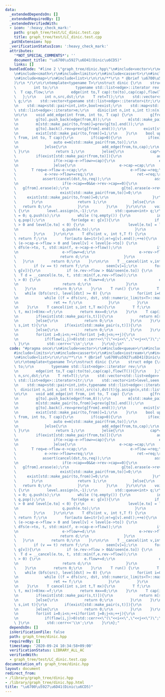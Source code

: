 ```yaml
---
data:
  _extendedDependsOn: []
  _extendedRequiredBy: []
  _extendedVerifiedWith:
  - icon: ':heavy_check_mark:'
    path: graph_tree/test/LC_dinic.test.cpp
    title: graph_tree/test/LC_dinic.test.cpp
  _pathExtension: hpp
  _verificationStatusIcon: ':heavy_check_mark:'
  attributes:
    '*NOT_SPECIAL_COMMENTS*': ''
    document_title: "\u6700\u5927\u6D41(Dinic\u6CD5)"
    links: []
  bundledCode: "#line 2 \"graph_tree/dinic.hpp\"\n#include<vector>\r\n#include<queue>\r\
    \n#include<cmath>\r\n#include<limits>\r\n#include<cassert>\r\n#include<iostream>\r\
    \n#include<map>\r\n#include<list>\r\n\r\n/**\r\n * @brief \u6700\u5927\u6D41(Dinic\u6CD5\
    )\r\n */\r\n\r\ntemplate<typename T>\r\nstruct dinic {\r\n    struct edge {\r\n\
    \        int to;\r\n        typename std::list<edge>::iterator rev;\r\n      \
    \  T cap,flow;\r\n        edge(int to,T cap):to(to),cap(cap),flow(T()){}\r\n \
    \   };\r\n    int n,src,dst;\r\n    T ret=T();\r\n    std::vector<std::list<edge>>\
    \ g;\r\n    std::vector<typename std::list<edge>::iterator>itr;\r\n    std::vector<int>level,seen;\r\
    \n    std::map<std::pair<int,int>,bool>exist;\r\n    std::map<std::pair<int,int>,typename\
    \ std::list<edge>::iterator>m;\r\n    dinic(int n,int s,int t):n(n),src(s),dst(t){g.assign(n,std::list<edge>());itr.resize(n);}\r\
    \n\r\n    void add_edge(int from, int to, T cap) {\r\n        g[from].push_back(edge(to,cap));\r\
    \n        g[to].push_back(edge(from,0));\r\n        m[std::make_pair(from,to)]=prev(g[from].end());\r\
    \n        m[std::make_pair(to,from)]=prev(g[to].end());\r\n        g[from].back().rev=prev(g[to].end());\r\
    \n        g[to].back().rev=prev(g[from].end());\r\n        exist[std::make_pair(from,to)]=1;\r\
    \n        exist[std::make_pair(to,from)]=1;\r\n    }\r\n    bool update_edge(int\
    \ from, int to, T cap){\r\n        if(cap>0){\r\n            if(exist[std::make_pair(from,to)]){\r\
    \n                auto e=m[std::make_pair(from,to)];\r\n                e->cap+=cap;\r\
    \n            }else{\r\n                add_edge(from,to,cap);\r\n           \
    \ }\r\n            return 1;\r\n        }else{\r\n            cap*=-1;\r\n   \
    \         if(exist[std::make_pair(from,to)]){\r\n                auto e=m[std::make_pair(from,to)];\r\
    \n                if(e->cap-e->flow>=cap){\r\n                    e->cap-=cap;\r\
    \n                }else{\r\n                    e->cap-=cap;\r\n             \
    \       T req=e->flow-e->cap;\r\n                    e->flow-=req;\r\n       \
    \             e->rev->flow+=req;\r\n                    ret-=req;\r\n        \
    \            assert(cancel(dst,to,req));\r\n                    assert(cancel(from,src,req));\r\
    \n                    if(e->cap==0&&e->rev->cap==0){\r\n                     \
    \   g[from].erase(e);\r\n                        g[to].erase(e->rev);\r\n    \
    \                    exist[std::make_pair(from,to)]=0;\r\n                   \
    \     exist[std::make_pair(to,from)]=0;\r\n                    }\r\n         \
    \       }\r\n                return 1;\r\n            }else{\r\n             \
    \   return 0;\r\n            }\r\n        }\r\n    }\r\n\r\n    void bfs(int s)\
    \ {\r\n        level.assign(n,-1);\r\n        std::queue<int> q;\r\n        level[s]\
    \ = 0; q.push(s);\r\n        while (!q.empty()) {\r\n            int v = q.front();\
    \ q.pop();\r\n            for(edge e: g[v]){\r\n                if (e.cap-e.flow\
    \ > 0 and level[e.to] < 0) {\r\n                    level[e.to] = level[v] + 1;\r\
    \n                    q.push(e.to);\r\n                }\r\n            }\r\n\
    \        }\r\n    }\r\n\r\n    T dfs(int v, int t,T f) {\r\n        if (v == t)\
    \ return f;\r\n        for(auto &e=itr[v];e!=g[v].end();++e){\r\n            if\
    \ (e->cap-e->flow > 0 and level[v] < level[e->to]) {\r\n                T d =\
    \ dfs(e->to, t, std::min(f, e->cap-e->flow));\r\n                if (d > 0) {\r\
    \n                    e->flow+=d;\r\n                    e->rev->flow -= d;\r\n\
    \                    return d;\r\n                }\r\n            }\r\n     \
    \   }\r\n        return 0;\r\n    }\r\n\r\n    T __cancel(int v,int t,T f){\r\n\
    \        if (v == t) return f;\r\n        seen[v]=1;\r\n        for (edge& e:\
    \ g[v]){\r\n            if (e.rev->flow > 0&&!seen[e.to]) {\r\n              \
    \  T d = __cancel(e.to, t, std::min(f,e.rev->flow));\r\n                if (d\
    \ > 0) {\r\n                    e.flow+=d;\r\n                    e.rev->flow-=d;\r\
    \n                    return d;\r\n                }\r\n            }\r\n    \
    \    }\r\n        return 0;\r\n    }\r\n    T run() {\r\n        T f;\r\n    \
    \    while (bfs(src), level[dst] >= 0) {\r\n            for(int i=0;i<n;++i)itr[i]=g[i].begin();\r\
    \n            while ((f = dfs(src, dst, std::numeric_limits<T>::max())) > 0) {\r\
    \n                ret += f;\r\n            }\r\n        }\r\n        return ret;\r\
    \n    }\r\n    T cancel(int s,int t,T mx){\r\n        T f;\r\n        while(seen.assign(n,0),seen[s]=1,(f=__cancel(s,\
    \ t, mx))>0)mx-=f;\r\n        return mx==0;\r\n    }\r\n    T cap(int s,int t){\r\
    \n        if(exist[std::make_pair(s,t)]){\r\n            return m[std::make_pair(s,t)]->cap;\r\
    \n        }else{\r\n            return 0;\r\n        }\r\n    }\r\n    T flow(int\
    \ s,int t){\r\n        if(exist[std::make_pair(s,t)]){\r\n            return m[std::make_pair(s,t)]->flow;\r\
    \n        }else{\r\n            return 0;\r\n        }\r\n    }\r\n    void debug(){\r\
    \n        for(int i=0;i<n;++i)for(int j=0;j<n;++j){\r\n            if(i==j)continue;\r\
    \n            if(flow(i,j)>0)std::cerr<<\"(\"<<i<<\",\"<<j<<\")\";\r\n       \
    \ }\r\n        std::cerr<<'\\n';\r\n    }\r\n};\n"
  code: "#pragma once\r\n#include<vector>\r\n#include<queue>\r\n#include<cmath>\r\n\
    #include<limits>\r\n#include<cassert>\r\n#include<iostream>\r\n#include<map>\r\
    \n#include<list>\r\n\r\n/**\r\n * @brief \u6700\u5927\u6D41(Dinic\u6CD5)\r\n */\r\
    \n\r\ntemplate<typename T>\r\nstruct dinic {\r\n    struct edge {\r\n        int\
    \ to;\r\n        typename std::list<edge>::iterator rev;\r\n        T cap,flow;\r\
    \n        edge(int to,T cap):to(to),cap(cap),flow(T()){}\r\n    };\r\n    int\
    \ n,src,dst;\r\n    T ret=T();\r\n    std::vector<std::list<edge>> g;\r\n    std::vector<typename\
    \ std::list<edge>::iterator>itr;\r\n    std::vector<int>level,seen;\r\n    std::map<std::pair<int,int>,bool>exist;\r\
    \n    std::map<std::pair<int,int>,typename std::list<edge>::iterator>m;\r\n  \
    \  dinic(int n,int s,int t):n(n),src(s),dst(t){g.assign(n,std::list<edge>());itr.resize(n);}\r\
    \n\r\n    void add_edge(int from, int to, T cap) {\r\n        g[from].push_back(edge(to,cap));\r\
    \n        g[to].push_back(edge(from,0));\r\n        m[std::make_pair(from,to)]=prev(g[from].end());\r\
    \n        m[std::make_pair(to,from)]=prev(g[to].end());\r\n        g[from].back().rev=prev(g[to].end());\r\
    \n        g[to].back().rev=prev(g[from].end());\r\n        exist[std::make_pair(from,to)]=1;\r\
    \n        exist[std::make_pair(to,from)]=1;\r\n    }\r\n    bool update_edge(int\
    \ from, int to, T cap){\r\n        if(cap>0){\r\n            if(exist[std::make_pair(from,to)]){\r\
    \n                auto e=m[std::make_pair(from,to)];\r\n                e->cap+=cap;\r\
    \n            }else{\r\n                add_edge(from,to,cap);\r\n           \
    \ }\r\n            return 1;\r\n        }else{\r\n            cap*=-1;\r\n   \
    \         if(exist[std::make_pair(from,to)]){\r\n                auto e=m[std::make_pair(from,to)];\r\
    \n                if(e->cap-e->flow>=cap){\r\n                    e->cap-=cap;\r\
    \n                }else{\r\n                    e->cap-=cap;\r\n             \
    \       T req=e->flow-e->cap;\r\n                    e->flow-=req;\r\n       \
    \             e->rev->flow+=req;\r\n                    ret-=req;\r\n        \
    \            assert(cancel(dst,to,req));\r\n                    assert(cancel(from,src,req));\r\
    \n                    if(e->cap==0&&e->rev->cap==0){\r\n                     \
    \   g[from].erase(e);\r\n                        g[to].erase(e->rev);\r\n    \
    \                    exist[std::make_pair(from,to)]=0;\r\n                   \
    \     exist[std::make_pair(to,from)]=0;\r\n                    }\r\n         \
    \       }\r\n                return 1;\r\n            }else{\r\n             \
    \   return 0;\r\n            }\r\n        }\r\n    }\r\n\r\n    void bfs(int s)\
    \ {\r\n        level.assign(n,-1);\r\n        std::queue<int> q;\r\n        level[s]\
    \ = 0; q.push(s);\r\n        while (!q.empty()) {\r\n            int v = q.front();\
    \ q.pop();\r\n            for(edge e: g[v]){\r\n                if (e.cap-e.flow\
    \ > 0 and level[e.to] < 0) {\r\n                    level[e.to] = level[v] + 1;\r\
    \n                    q.push(e.to);\r\n                }\r\n            }\r\n\
    \        }\r\n    }\r\n\r\n    T dfs(int v, int t,T f) {\r\n        if (v == t)\
    \ return f;\r\n        for(auto &e=itr[v];e!=g[v].end();++e){\r\n            if\
    \ (e->cap-e->flow > 0 and level[v] < level[e->to]) {\r\n                T d =\
    \ dfs(e->to, t, std::min(f, e->cap-e->flow));\r\n                if (d > 0) {\r\
    \n                    e->flow+=d;\r\n                    e->rev->flow -= d;\r\n\
    \                    return d;\r\n                }\r\n            }\r\n     \
    \   }\r\n        return 0;\r\n    }\r\n\r\n    T __cancel(int v,int t,T f){\r\n\
    \        if (v == t) return f;\r\n        seen[v]=1;\r\n        for (edge& e:\
    \ g[v]){\r\n            if (e.rev->flow > 0&&!seen[e.to]) {\r\n              \
    \  T d = __cancel(e.to, t, std::min(f,e.rev->flow));\r\n                if (d\
    \ > 0) {\r\n                    e.flow+=d;\r\n                    e.rev->flow-=d;\r\
    \n                    return d;\r\n                }\r\n            }\r\n    \
    \    }\r\n        return 0;\r\n    }\r\n    T run() {\r\n        T f;\r\n    \
    \    while (bfs(src), level[dst] >= 0) {\r\n            for(int i=0;i<n;++i)itr[i]=g[i].begin();\r\
    \n            while ((f = dfs(src, dst, std::numeric_limits<T>::max())) > 0) {\r\
    \n                ret += f;\r\n            }\r\n        }\r\n        return ret;\r\
    \n    }\r\n    T cancel(int s,int t,T mx){\r\n        T f;\r\n        while(seen.assign(n,0),seen[s]=1,(f=__cancel(s,\
    \ t, mx))>0)mx-=f;\r\n        return mx==0;\r\n    }\r\n    T cap(int s,int t){\r\
    \n        if(exist[std::make_pair(s,t)]){\r\n            return m[std::make_pair(s,t)]->cap;\r\
    \n        }else{\r\n            return 0;\r\n        }\r\n    }\r\n    T flow(int\
    \ s,int t){\r\n        if(exist[std::make_pair(s,t)]){\r\n            return m[std::make_pair(s,t)]->flow;\r\
    \n        }else{\r\n            return 0;\r\n        }\r\n    }\r\n    void debug(){\r\
    \n        for(int i=0;i<n;++i)for(int j=0;j<n;++j){\r\n            if(i==j)continue;\r\
    \n            if(flow(i,j)>0)std::cerr<<\"(\"<<i<<\",\"<<j<<\")\";\r\n       \
    \ }\r\n        std::cerr<<'\\n';\r\n    }\r\n};"
  dependsOn: []
  isVerificationFile: false
  path: graph_tree/dinic.hpp
  requiredBy: []
  timestamp: '2020-09-24 10:34:58+09:00'
  verificationStatus: LIBRARY_ALL_AC
  verifiedWith:
  - graph_tree/test/LC_dinic.test.cpp
documentation_of: graph_tree/dinic.hpp
layout: document
redirect_from:
- /library/graph_tree/dinic.hpp
- /library/graph_tree/dinic.hpp.html
title: "\u6700\u5927\u6D41(Dinic\u6CD5)"
---
```

